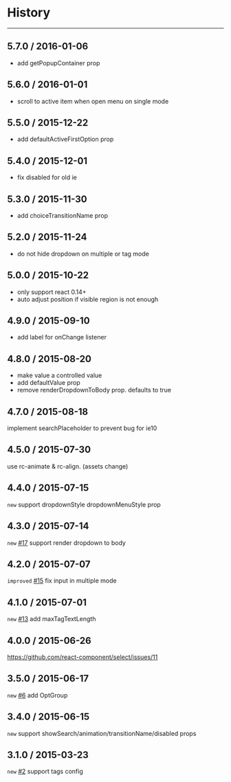 # History
----

## 5.7.0 / 2016-01-06

- add getPopupContainer prop

## 5.6.0 / 2016-01-01

- scroll to active item when open menu on single mode

## 5.5.0 / 2015-12-22

- add defaultActiveFirstOption prop

## 5.4.0 / 2015-12-01

- fix disabled for old ie

## 5.3.0 / 2015-11-30

- add choiceTransitionName prop

## 5.2.0 / 2015-11-24

- do not hide dropdown on multiple or tag mode

## 5.0.0 / 2015-10-22

- only support react 0.14+
- auto adjust position if visible region is not enough

## 4.9.0 / 2015-09-10

- add label for onChange listener

## 4.8.0 / 2015-08-20

- make value a controlled value
- add defaultValue prop
- remove renderDropdownToBody prop. defaults to true

## 4.7.0 / 2015-08-18

implement searchPlaceholder to prevent bug for ie10

## 4.5.0 / 2015-07-30

use rc-animate & rc-align. (assets change)

## 4.4.0 / 2015-07-15

`new` support dropdownStyle dropdownMenuStyle prop

## 4.3.0 / 2015-07-14

`new` [#17](https://github.com/react-component/select/issues/17) support render dropdown to body

## 4.2.0 / 2015-07-07

`improved` [#15](https://github.com/react-component/select/issues/15) fix input in multiple mode

## 4.1.0 / 2015-07-01

`new` [#13](https://github.com/react-component/select/issues/13) add maxTagTextLength

## 4.0.0 / 2015-06-26

https://github.com/react-component/select/issues/11

## 3.5.0 / 2015-06-17

`new` [#6](https://github.com/react-component/select/issues/6) add OptGroup


## 3.4.0 / 2015-06-15

`new` support showSearch/animation/transitionName/disabled props

## 3.1.0 / 2015-03-23

`new` [#2](https://github.com/react-component/select/pull/2) support tags config